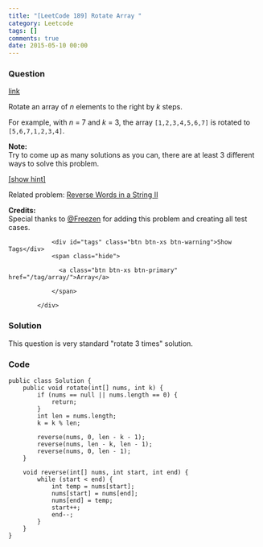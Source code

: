 ```yaml
---
title: "[LeetCode 189] Rotate Array "
category: Leetcode
tags: []
comments: true
date: 2015-05-10 00:00
---
```



### Question 

[link](https://leetcode.com/problems/rotate-array/)

<div class="question-content">
              <p></p><p>Rotate an array of <i>n</i> elements to the right by <i>k</i> steps.</p>
<p>For example, with <i>n</i> = 7 and <i>k</i> = 3, the array <code>[1,2,3,4,5,6,7]</code> is rotated to <code>[5,6,7,1,2,3,4]</code>. </p>

<p><b>Note:</b><br>
Try to come up as many solutions as you can, there are at least 3 different ways to solve this problem.
</p>

<p class="showspoilers"><a href="#" onclick="showSpoilers(this); return false;">[show hint]</a></p>
<div class="spoilers" style="display: none;"><b>Hint:</b><br>
Could you do it in-place with O(1) extra space?
</div>

<p>Related problem: <a href="/problems/reverse-words-in-a-string-ii/">Reverse Words in a String II</a></p>

<p><b>Credits:</b><br>Special thanks to <a href="https://oj.leetcode.com/discuss/user/Freezen">@Freezen</a> for adding this problem and creating all test cases.</p><p></p>
              
                <div id="tags" class="btn btn-xs btn-warning">Show Tags</div>
                <span class="hide">
                  
                  <a class="btn btn-xs btn-primary" href="/tag/array/">Array</a>
                  
                </span>
              
            </div>

### Solution

This question is very standard "rotate 3 times" solution. 

### Code

    public class Solution {
        public void rotate(int[] nums, int k) {
            if (nums == null || nums.length == 0) {
                return;
            }
            int len = nums.length;
            k = k % len;

            reverse(nums, 0, len - k - 1);
            reverse(nums, len - k, len - 1);
            reverse(nums, 0, len - 1);
        }

        void reverse(int[] nums, int start, int end) {
            while (start < end) {
                int temp = nums[start];
                nums[start] = nums[end];
                nums[end] = temp;
                start++;
                end--;
            }
        }
    }

